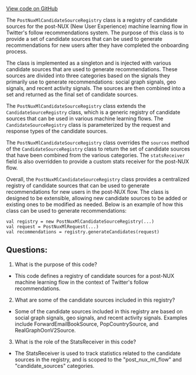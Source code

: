 [View code on GitHub](https://github.com/misbahsy/the-algorithm/follow-recommendations-service/server/src/main/scala/com/twitter/follow_recommendations/flows/post_nux_ml/PostNuxMlCandidateSourceRegistry.scala)

The `PostNuxMlCandidateSourceRegistry` class is a registry of candidate sources for the post-NUX (New User Experience) machine learning flow in Twitter's follow recommendations system. The purpose of this class is to provide a set of candidate sources that can be used to generate recommendations for new users after they have completed the onboarding process.

The class is implemented as a singleton and is injected with various candidate sources that are used to generate recommendations. These sources are divided into three categories based on the signals they primarily use to generate recommendations: social graph signals, geo signals, and recent activity signals. The sources are then combined into a set and returned as the final set of candidate sources.

The `PostNuxMlCandidateSourceRegistry` class extends the `CandidateSourceRegistry` class, which is a generic registry of candidate sources that can be used in various machine learning flows. The `CandidateSourceRegistry` class is parameterized by the request and response types of the candidate sources.

The `PostNuxMlCandidateSourceRegistry` class overrides the `sources` method of the `CandidateSourceRegistry` class to return the set of candidate sources that have been combined from the various categories. The `statsReceiver` field is also overridden to provide a custom stats receiver for the post-NUX flow.

Overall, the `PostNuxMlCandidateSourceRegistry` class provides a centralized registry of candidate sources that can be used to generate recommendations for new users in the post-NUX flow. The class is designed to be extensible, allowing new candidate sources to be added or existing ones to be modified as needed. Below is an example of how this class can be used to generate recommendations:

```
val registry = new PostNuxMlCandidateSourceRegistry(...)
val request = PostNuxMlRequest(...)
val recommendations = registry.generateCandidates(request)
```
## Questions: 
 1. What is the purpose of this code?
- This code defines a registry of candidate sources for a post-NUX machine learning flow in the context of Twitter's follow recommendations.

2. What are some of the candidate sources included in this registry?
- Some of the candidate sources included in this registry are based on social graph signals, geo signals, and recent activity signals. Examples include ForwardEmailBookSource, PopCountrySource, and RealGraphOonV2Source.

3. What is the role of the StatsReceiver in this code?
- The StatsReceiver is used to track statistics related to the candidate sources in the registry, and is scoped to the "post_nux_ml_flow" and "candidate_sources" categories.